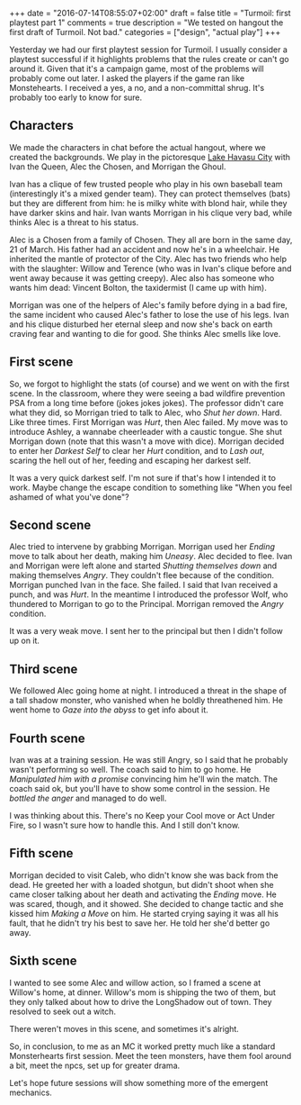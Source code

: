 +++
date = "2016-07-14T08:55:07+02:00"
draft = false
title = "Turmoil: first playtest part 1"
comments = true
description = "We tested on hangout the first draft of Turmoil. Not bad."
categories = ["design", "actual play"]
+++

Yesterday we had our first playtest session for Turmoil. I usually consider a playtest successful if it highlights problems that the rules create or can't go around it. Given that it's a campaign game, most of the problems will probably come out later. I asked the players if the game ran like Monstehearts. I received a yes, a no, and a non-committal shrug. It's probably too early to know for sure.

<!--more-->

## Characters

We made the characters in chat before the actual hangout, where we created the backgrounds. We play in the pictoresque [Lake Havasu City](https://upload.wikimedia.org/wikipedia/commons/e/e3/London_Bridge,_Lake_Havasu_City_-_2011_(Aerial_Photo).jpg) with Ivan the Queen, Alec the Chosen, and Morrigan the Ghoul.

Ivan has a clique of few trusted people who play in his own baseball team (interestingly it's a mixed gender team). They can protect themselves (bats) but they are different from him: he is milky white with blond hair, while they have darker skins and hair. Ivan wants Morrigan in his clique very bad, while thinks Alec is a threat to his status.

Alec is a Chosen from a family of Chosen. They all are born in the same day, 21 of March. His father had an accident and now he's in a wheelchair. He inherited the mantle of protector of the City. Alec has two friends who help with the slaughter: Willow and Terence (who was in Ivan's clique before and went away because it was getting creepy). Alec also has someone who wants him dead: Vincent Bolton, the taxidermist (I came up with him).

Morrigan was one of the helpers of Alec's family before dying in a bad fire, the same incident who caused Alec's father to lose the use of his legs. Ivan and his clique disturbed her eternal sleep and now she's back on earth craving fear and wanting to die for good. She thinks Alec smells like love.

## First scene

So, we forgot to highlight the stats (of course) and we went on with the first scene. In the classroom, where they were seeing a bad wildfire prevention PSA from a long time before (jokes jokes jokes). The professor didn't care what they did, so Morrigan tried to talk to Alec, who *Shut her down*. Hard. Like three times. First Morrigan was *Hurt*, then Alec failed. My move was to introduce Ashley, a wannabe cheerleader with a caustic tongue. She shut Morrigan down (note that this wasn't a move with dice). Morrigan decided to enter her *Darkest Self* to clear her *Hurt* condition, and to *Lash out*, scaring the hell out of her, feeding and escaping her darkest self.

It was a very quick darkest self. I'm not sure if that's how I intended it to work. Maybe change the escape condition to something like "When you feel ashamed of what you've done"?

## Second scene

Alec tried to intervene by grabbing Morrigan. Morrigan used her *Ending* move to talk about her death, making him *Uneasy*. Alec decided to flee. Ivan and Morrigan were left alone and started *Shutting themselves down* and making themselves *Angry*. They couldn't flee because of the condition. Morrigan punched Ivan in the face. She failed. I said that Ivan received a punch, and was *Hurt*. In the meantime I introduced the professor Wolf, who thundered to Morrigan to go to the Principal. Morrigan removed the *Angry* condition.

It was a very weak move. I sent her to the principal but then I didn't follow up on it.

## Third scene

We followed Alec going home at night. I introduced a threat in the shape of a tall shadow monster, who vanished when he boldly threathened him. He went home to *Gaze into the abyss* to get info about it.

## Fourth scene

Ivan was at a training session. He was still Angry, so I said that he probably wasn't performing so well. The coach said to him to go home. He *Manipulated him with a promise* convincing him he'll win the match. The coach said ok, but you'll have to show some control in the session. He *bottled the anger* and managed to do well.

I was thinking about this. There's no Keep your Cool move or Act Under Fire, so I wasn't sure how to handle this. And I still don't know.

## Fifth scene

Morrigan decided to visit Caleb, who didn't know she was back from the dead. He greeted her with a loaded shotgun, but didn't shoot when she came closer talking about her death and activating the *Ending* move. He was scared, though, and it showed. She decided to change tactic and she kissed him *Making a Move* on him. He started crying saying it was all his fault, that he didn't try his best to save her. He told her she'd better go away.

## Sixth scene

I wanted to see some Alec and willow action, so I framed a scene at Willow's home, at dinner. Willow's mom is shipping the two of them, but they only talked about how to drive the LongShadow out of town. They resolved to seek out a witch.

There weren't moves in this scene, and sometimes it's alright.

So, in conclusion, to me as an MC it worked pretty much like a standard Monsterhearts first session. Meet the teen monsters, have them fool around a bit, meet the npcs, set up for greater drama.

Let's hope future sessions will show something more of the emergent mechanics.
